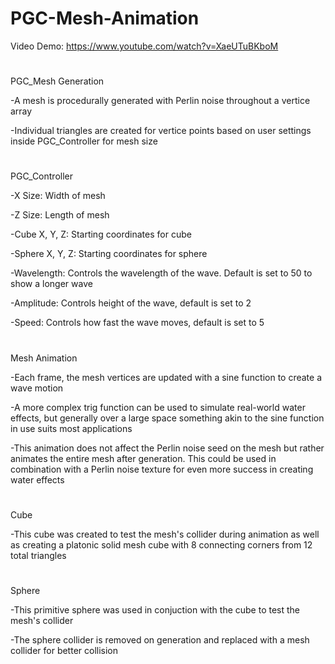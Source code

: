 # PGC-Mesh-Animation

Video Demo:
https://www.youtube.com/watch?v=XaeUTuBKboM
#
PGC_Mesh Generation

  -A mesh is procedurally generated with Perlin noise throughout a vertice array
  
  -Individual triangles are created for vertice points based on user settings inside PGC_Controller for mesh size
 # 
PGC_Controller

  -X Size: Width of mesh
  
  -Z Size: Length of mesh
  
  -Cube X, Y, Z: Starting coordinates for cube
  
  -Sphere X, Y, Z: Starting coordinates for sphere
  
  -Wavelength: Controls the wavelength of the wave. Default is set to 50 to show a longer wave
  
  -Amplitude: Controls height of the wave, default is set to 2
  
  -Speed: Controls how fast the wave moves, default is set to 5
#  
Mesh Animation

  -Each frame, the mesh vertices are updated with a sine function to create a wave motion
  
  -A more complex trig function can be used to simulate real-world water effects, but generally over a large space something akin to the sine function in use suits most applications
  
  -This animation does not affect the Perlin noise seed on the mesh but rather animates the entire mesh after generation. This could be used in combination with a Perlin noise texture for even more success in creating water effects
  #
Cube

  -This cube was created to test the mesh's collider during animation as well as creating a platonic solid mesh cube with 8 connecting corners from 12 total triangles
  #
Sphere

  -This primitive sphere was used in conjuction with the cube to test the mesh's collider
  
  -The sphere collider is removed on generation and replaced with a mesh collider for better collision
